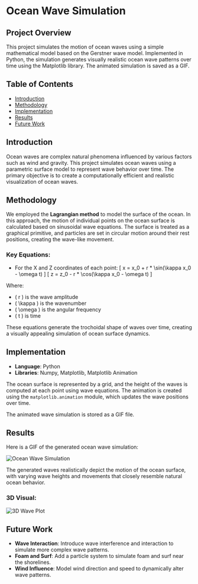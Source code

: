 # Ocean Wave Simulation

## Project Overview

This project simulates the motion of ocean waves using a simple mathematical model based on the Gerstner wave model. Implemented in Python, the simulation generates visually realistic ocean wave patterns over time using the Matplotlib library. The animated simulation is saved as a GIF.

## Table of Contents

- [Introduction](#introduction)
- [Methodology](#methodology)
- [Implementation](#implementation)
- [Results](#results)
- [Future Work](#future-work)

## Introduction

Ocean waves are complex natural phenomena influenced by various factors such as wind and gravity. This project simulates ocean waves using a parametric surface model to represent wave behavior over time. The primary objective is to create a computationally efficient and realistic visualization of ocean waves.

## Methodology

We employed the **Lagrangian method** to model the surface of the ocean. In this approach, the motion of individual points on the ocean surface is calculated based on sinusoidal wave equations. The surface is treated as a graphical primitive, and particles are set in circular motion around their rest positions, creating the wave-like movement.

### Key Equations:

- For the X and Z coordinates of each point:
  \[
  x = x_0 + r * \sin(\kappa x_0 - \omega t)
  \]
  \[
  z = z_0 - r * \cos(\kappa x_0 - \omega t)
  \]
  
Where:
- \( r \) is the wave amplitude
- \( \kappa \) is the wavenumber
- \( \omega \) is the angular frequency
- \( t \) is time

These equations generate the trochoidal shape of waves over time, creating a visually appealing simulation of ocean surface dynamics.

## Implementation

- **Language**: Python
- **Libraries**: Numpy, Matplotlib, Matplotlib Animation

The ocean surface is represented by a grid, and the height of the waves is computed at each point using wave equations. The animation is created using the `matplotlib.animation` module, which updates the wave positions over time.

The animated wave simulation is stored as a GIF file.

## Results

Here is a GIF of the generated ocean wave simulation:

![Ocean Wave Simulation](fluid.gif)

The generated waves realistically depict the motion of the ocean surface, with varying wave heights and movements that closely resemble natural ocean behavior.

### 3D Visual:

![3D Wave Plot](path_to_your_image.png)

## Future Work

- **Wave Interaction**: Introduce wave interference and interaction to simulate more complex wave patterns.
- **Foam and Surf**: Add a particle system to simulate foam and surf near the shorelines.
- **Wind Influence**: Model wind direction and speed to dynamically alter wave patterns.
